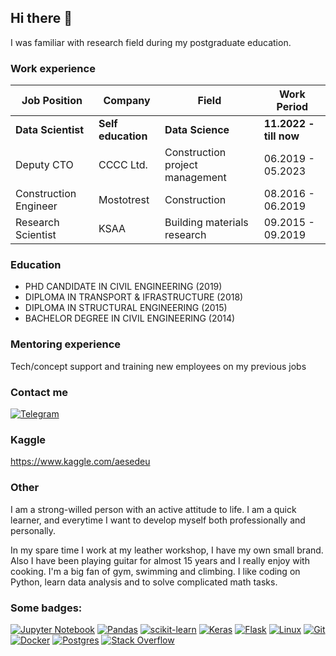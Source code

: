 ## Hi there 👋

I was familiar with research field during my postgraduate education.

### Work experience 
| Job Position                 | Company              | Field                                     | Work Period            |
| -----------------------------| ---------------------| ------------------------------------------| -----------------------|
| **Data Scientist**           | **Self education**   | **Data Science**                          | **11.2022 - till now** |
| Deputy CTO                   | CCCC Ltd.            | Construction project management           | 06.2019 - 05.2023      |
| Construction Engineer        | Mostotrest           | Construction                              | 08.2016 - 06.2019      |
| Research Scientist           | KSAA                 | Building materials research               | 09.2015 - 09.2019      |

### Education 
- PHD CANDIDATE IN CIVIL ENGINEERING (2019)
- DIPLOMA IN TRANSPORT & IFRASTRUCTURE (2018)
- DIPLOMA IN STRUCTURAL ENGINEERING (2015)
- BACHELOR DEGREE IN CIVIL ENGINEERING (2014)

### Mentoring experience
Tech/concept support and training new employees on my previous jobs


### Contact me 
[![Telegram](https://img.shields.io/badge/Telegram-2CA5E0?style=for-the-badge&logo=telegram&logoColor=white)](https://t.me/awe_eu)

### Kaggle 
https://www.kaggle.com/aesedeu

### Other

I am a strong-willed person with an active attitude to life. I am a quick learner, and everytime I want to develop myself
both professionally and personally.

In my spare time I work at my leather workshop, I have my own small brand. Also I have been playing guitar for almost 15 years and I really enjoy with cooking. I'm a big fan of gym, swimming and climbing. I like coding on Python, learn data analysis and to solve complicated math tasks.

### Some badges:
[![Jupyter Notebook](https://img.shields.io/badge/jupyter-%23FA0F00.svg?style=for-the-badge&logo=jupyter&logoColor=white)](https://jupyter.org)
[![Pandas](https://img.shields.io/badge/pandas-%23150458.svg?style=for-the-badge&logo=pandas&logoColor=white)](https://pandas.pydata.org)
[![scikit-learn](https://img.shields.io/badge/scikit--learn-%23F7931E.svg?style=for-the-badge&logo=scikit-learn&logoColor=white)](https://scikit-learn.org/)
[![Keras](https://img.shields.io/badge/Keras-%23D00000.svg?style=for-the-badge&logo=Keras&logoColor=white)](https://keras.io)
[![Flask](https://img.shields.io/badge/flask-%23000.svg?style=for-the-badge&logo=flask&logoColor=white)](https://flask.palletsprojects.com/en/2.0.x/)
[![Linux](https://img.shields.io/badge/Linux-FCC624?style=for-the-badge&logo=linux&logoColor=black)](https://www.kernel.org)
[![Git](https://img.shields.io/badge/git-%23F05033.svg?style=for-the-badge&logo=git&logoColor=white)](https://git-scm.com)
[![Docker](https://img.shields.io/badge/docker-%230db7ed.svg?style=for-the-badge&logo=docker&logoColor=white)](https://www.docker.com)
[![Postgres](https://img.shields.io/badge/postgres-%23316192.svg?style=for-the-badge&logo=postgresql&logoColor=white)](https://www.postgresql.org)
[![Stack Overflow](https://img.shields.io/badge/-Stackoverflow-FE7A16?style=for-the-badge&logo=stack-overflow&logoColor=white)](https://stackoverflow.com)
